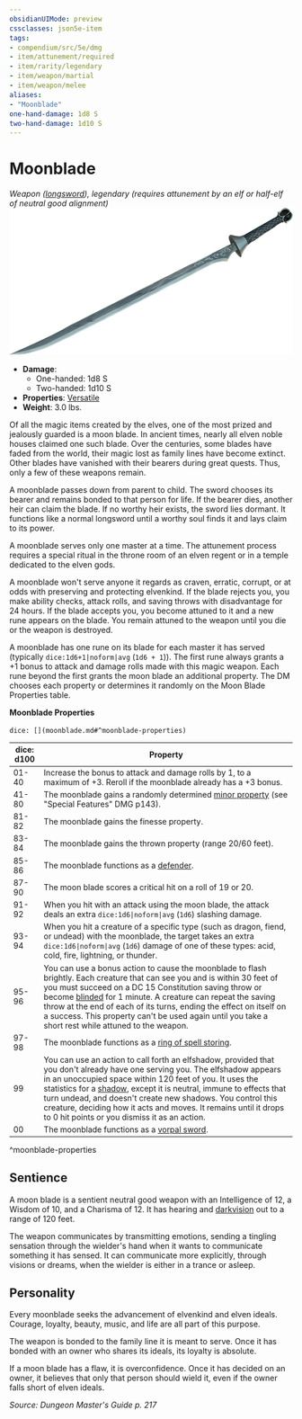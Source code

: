 ```yaml
---
obsidianUIMode: preview
cssclasses: json5e-item
tags:
- compendium/src/5e/dmg
- item/attunement/required
- item/rarity/legendary
- item/weapon/martial
- item/weapon/melee
aliases: 
- "Moonblade"
one-hand-damage: 1d8 S
two-hand-damage: 1d10 S
---
```

# Moonblade
*Weapon ([longsword](compendium/items/longsword.md)), legendary (requires attunement by an elf or half-elf of neutral good alignment)*  
![](compendium/items/img/moonblade.webp#right)  

- **Damage**:
  - One-handed: 1d8 S
  - Two-handed: 1d10 S
- **Properties**: [Versatile](/compendium/rules/item-properties.md#Versatile)
- **Weight**: 3.0 lbs.

Of all the magic items created by the elves, one of the most prized and jealously guarded is a moon blade. In ancient times, nearly all elven noble houses claimed one such blade. Over the centuries, some blades have faded from the world, their magic lost as family lines have become extinct. Other blades have vanished with their bearers during great quests. Thus, only a few of these weapons remain.

A moonblade passes down from parent to child. The sword chooses its bearer and remains bonded to that person for life. If the bearer dies, another heir can claim the blade. If no worthy heir exists, the sword lies dormant. It functions like a normal longsword until a worthy soul finds it and lays claim to its power.

A moonblade serves only one master at a time. The attunement process requires a special ritual in the throne room of an elven regent or in a temple dedicated to the elven gods.

A moonblade won't serve anyone it regards as craven, erratic, corrupt, or at odds with preserving and protecting elvenkind. If the blade rejects you, you make ability checks, attack rolls, and saving throws with disadvantage for 24 hours. If the blade accepts you, you become attuned to it and a new rune appears on the blade. You remain attuned to the weapon until you die or the weapon is destroyed.

A moonblade has one rune on its blade for each master it has served (typically `dice:1d6+1|noform|avg` (`1d6 + 1`)). The first rune always grants a +1 bonus to attack and damage rolls made with this magic weapon. Each rune beyond the first grants the moon blade an additional property. The DM chooses each property or determines it randomly on the Moon Blade Properties table.

**Moonblade Properties**

`dice: [](moonblade.md#^moonblade-properties)`

| dice: d100 | Property |
|------------|----------|
| 01-40 | Increase the bonus to attack and damage rolls by 1, to a maximum of +3. Reroll if the moonblade already has a +3 bonus. |
| 41-80 | The moonblade gains a randomly determined [minor property](compendium/tables/special-features-what-minor-property-does-it-have.md) (see "Special Features" DMG p143). |
| 81-82 | The moonblade gains the finesse property. |
| 83-84 | The moonblade gains the thrown property (range 20/60 feet). |
| 85-86 | The moonblade functions as a [defender](compendium/items/defender.md). |
| 87-90 | The moon blade scores a critical hit on a roll of 19 or 20. |
| 91-92 | When you hit with an attack using the moon blade, the attack deals an extra `dice:1d6\|noform\|avg` (`1d6`) slashing damage. |
| 93-94 | When you hit a creature of a specific type (such as dragon, fiend, or undead) with the moonblade, the target takes an extra `dice:1d6\|noform\|avg` (`1d6`) damage of one of these types: acid, cold, fire, lightning, or thunder. |
| 95-96 | You can use a bonus action to cause the moonblade to flash brightly. Each creature that can see you and is within 30 feet of you must succeed on a DC 15 Constitution saving throw or become [blinded](/compendium/rules/conditions.md#Blinded) for 1 minute. A creature can repeat the saving throw at the end of each of its turns, ending the effect on itself on a success. This property can't be used again until you take a short rest while attuned to the weapon. |
| 97-98 | The moonblade functions as a [ring of spell storing](compendium/items/ring-of-spell-storing.md). |
| 99 | You can use an action to call forth an elfshadow, provided that you don't already have one serving you. The elfshadow appears in an unoccupied space within 120 feet of you. It uses the statistics for a [shadow](compendium/bestiary/undead/shadow.md), except it is neutral, immune to effects that turn undead, and doesn't create new shadows. You control this creature, deciding how it acts and moves. It remains until it drops to 0 hit points or you dismiss it as an action. |
| 00 | The moonblade functions as a [vorpal sword](compendium/items/vorpal-sword.md). |
^moonblade-properties

## Sentience

A moon blade is a sentient neutral good weapon with an Intelligence of 12, a Wisdom of 10, and a Charisma of 12. It has hearing and [darkvision](/compendium/rules/senses.md#Darkvision) out to a range of 120 feet.

The weapon communicates by transmitting emotions, sending a tingling sensation through the wielder's hand when it wants to communicate something it has sensed. It can communicate more explicitly, through visions or dreams, when the wielder is either in a trance or asleep.

## Personality

Every moonblade seeks the advancement of elvenkind and elven ideals. Courage, loyalty, beauty, music, and life are all part of this purpose.

The weapon is bonded to the family line it is meant to serve. Once it has bonded with an owner who shares its ideals, its loyalty is absolute.

If a moon blade has a flaw, it is overconfidence. Once it has decided on an owner, it believes that only that person should wield it, even if the owner falls short of elven ideals.

*Source: Dungeon Master's Guide p. 217*